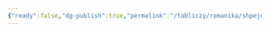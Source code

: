 ```yaml
---
{"ready":false,"dg-publish":true,"permalink":"/tabliczy/romanika/shpejerskij-sobor/","dgPassFrontmatter":true}
---
```



